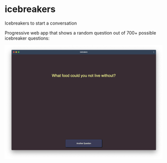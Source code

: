 # icebreakers
Icebreakers to start a conversation

Progressive web app that shows a random question out of 700+ possible icebreaker questions:

![Icebreakers screen shot](icebreakers-screen-shot.png)
